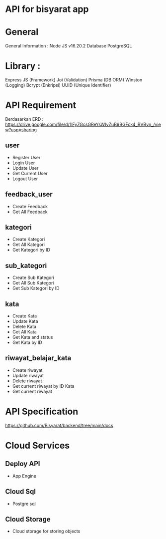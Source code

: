 # API for bisyarat app

# General
General Information : 
Node JS v16.20.2
Database PostgreSQL

# Library : 
Express JS (Framework)
Joi (Validation)
Prisma (DB ORM)
Winston (Logging)
Bcrypt (Enkripsi) 
UUID (Unique Identifier)

# API Requirement 

Berdasarkan ERD : https://drive.google.com/file/d/1lFyZGcsGReYsWIvZuB9BGFck4_BVBvn_/view?usp=sharing 


## user
- Register User
- Login User
- Update User
- Get Current User
- Logout User

## feedback_user
- Create Feedback
- Get All Feedback

## kategori
- Create Kategori
- Get All Kategori
- Get Kategori by ID

## sub_kategori
- Create Sub Kategori
- Get All Sub Kategori
- Get Sub Kategori by ID

## kata
- Create Kata
- Update Kata
- Delete Kata
- Get All Kata
- Get Kata and status
- Get Kata by ID

## riwayat_belajar_kata
- Create riwayat
- Update riwayat
- Delete riwayat
- Get current riwayat by ID Kata
- Get current riwayat

# API Specification

https://github.com/Bisyarat/backend/tree/main/docs 

# Cloud Services

## Deploy API
- App Engine

## Cloud Sql
- Postgre sql

## Cloud Storage
- Cloud storage for storing objects


